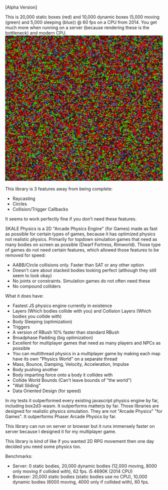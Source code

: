 [Alpha Version]

This is 20,000 static boxes (red) and 10,000 dynamic boxes (5,000 moving (green) and 5,000 sleeping (blue)) @ 60 fps on a CPU from 2014. You get much more when running on a server (because rendering these is the bottleneck) and modern CPU.
![Screenshot description](https://raw.githubusercontent.com/Gabriel-xyz/SKALE-Physics/main/screenshot.jpg)

This library is 3 features away from being complete:
- Raycasting
- Circles
- Collision/Trigger Callbacks

It seems to work perfectly fine if you don't need these features.

SKALE Physics is a 2D "Arcade Physics Engine" (for Games) made as fast as possible for certain types of games, because it has optimized physics not realistic physics. Primarily for topdown simulation games that need as many bodies on screen as possible (Dwarf Fortress, Rimworld). Those type of games do not need certain features, which allowed those features to be removed for speed:
- AABB/Circle collisions only. Faster than SAT or any other option
- Doesn't care about stacked bodies looking perfect (although they still seem to look okay)
- No joints or constraints. Simulation games do not often need these
- No compound colliders

What it does have:
- Fastest JS physics engine currently in existence
- Layers (Which bodies collide with you) and Collision Layers (Which bodies you collide with)
- Body Sleeping (optimization)
- Triggers
- A version of RBush 10% faster than standard RBush
- Broadphase Padding (big optimization)
- Excellent for multiplayer games that need as many players and NPCs as possible
- You can multithread physics in a multiplayer game by making each map have its own "Physics World" on a separate thread
- Mass, Bounce, Damping, Velocity, Acceleration, Impulse
- Body pushing another
- Body imparting force onto a body it collides with
- Collide World Bounds (Can't leave bounds of "the world")
- "Wall Sliding"
- Data Oriented Design (for speed)

In my tests it outperformed every existing javascript physics engine by far, including box2d3-wasm.
It outperforms matterjs by far.
Those libraries are designed for realistic physics simulation. They are not "Arcade Physics" "for Games".
It outperforms Phaser Arcade Physics by far.

This library can run on server or browser but it runs immensely faster on server because I designed it for my multiplayer game.

This library is kind of like if you wanted 2D RPG movement then one day decided you need some physics too.

Benchmarks:
- Server: 0 static bodies, 20,000 dynamic bodies (12,000 moving, 8000 only moving if collided with), 62 fps. i5 4690K (2014 CPU)
- Browser: 20,000 static bodies (static bodies use no CPU), 10,000 dynamic bodies (6000 moving, 4000 only if collided with), 60 fps.